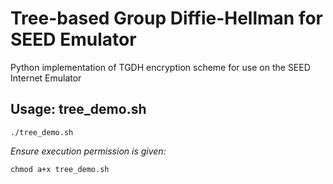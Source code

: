 # Tree-based Group Diffie-Hellman for SEED Emulator
Python implementation of TGDH encryption scheme for use on the SEED Internet Emulator
## Usage: tree_demo.sh
```
./tree_demo.sh
```
*Ensure execution permission is given:*

```
chmod a+x tree_demo.sh
```
